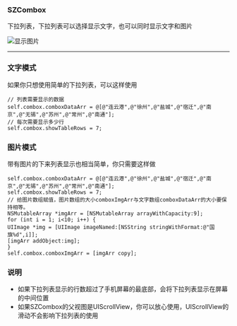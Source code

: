 ### SZCombox


下拉列表，下拉列表可以选择显示文字，也可以同时显示文字和图片


![显示图片](https://github.com/SZ8023/SZCombox/screenshot/combox.gif)


---

### 文字模式

如果你只想使用简单的下拉列表，可以这样使用

<pre><code>// 列表需要显示的数据
self.combox.comboxDataArr = @[@"连云港",@"徐州",@"盐城",@"宿迁",@"南京",@"无锡",@"苏州",@"常州",@"南通"];
// 每次需要显示多少行
self.combox.showTableRows = 7;
</code></pre>

### 图片模式

带有图片的下来列表显示也相当简单，你只需要这样做

<pre><code>self.combox.comboxDataArr = @[@"连云港",@"徐州",@"盐城",@"宿迁",@"南京",@"无锡",@"苏州",@"常州",@"南通"];
self.combox.showTableRows = 7;
// 给图片数组赋值，图片数组的大小comboxImgArr与文字数组comboxDataArr的大小要保持相等。
NSMutableArray *imgArr = [NSMutableArray arrayWithCapacity:9];
for (int i = 1; i<10; i++) {
UIImage *img = [UIImage imageNamed:[NSString stringWithFormat:@"国旗%d",i]];
[imgArr addObject:img];
}
self.combox.comboxImgArr = [imgArr copy];
</code></pre>

### 说明

* 如果下拉列表显示的行数超过了手机屏幕的最底部，会将下拉列表显示在屏幕的中间位置
* 如果SZCombox的父视图是UIScrollView，你可以放心使用，UIScrollView的滑动不会影响下拉列表的使用
